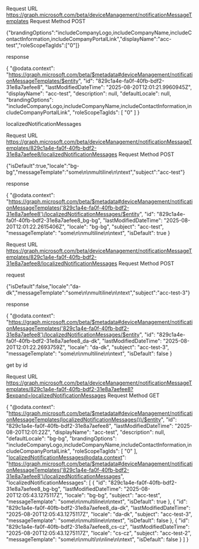 Request URL
https://graph.microsoft.com/beta/deviceManagement/notificationMessageTemplates
Request Method
POST

{"brandingOptions":"includeCompanyLogo,includeCompanyName,includeContactInformation,includeCompanyPortalLink","displayName":"acc-test","roleScopeTagIds":["0"]}

response

{
    "@odata.context": "https://graph.microsoft.com/beta/$metadata#deviceManagement/notificationMessageTemplates/$entity",
    "id": "829c1a4e-fa0f-40fb-bdf2-31e8a7aefee8",
    "lastModifiedDateTime": "2025-08-20T12:01:21.9960945Z",
    "displayName": "acc-test",
    "description": null,
    "defaultLocale": null,
    "brandingOptions": "includeCompanyLogo,includeCompanyName,includeContactInformation,includeCompanyPortalLink",
    "roleScopeTagIds": [
        "0"
    ]
}

localizedNotificationMessages

Request URL
https://graph.microsoft.com/beta/deviceManagement/notificationMessageTemplates/829c1a4e-fa0f-40fb-bdf2-31e8a7aefee8/localizedNotificationMessages
Request Method
POST

{"isDefault":true,"locale":"bg-bg","messageTemplate":"some\n\nmultiline\n\ntext","subject":"acc-test"}

response

{
    "@odata.context": "https://graph.microsoft.com/beta/$metadata#deviceManagement/notificationMessageTemplates('829c1a4e-fa0f-40fb-bdf2-31e8a7aefee8')/localizedNotificationMessages/$entity",
    "id": "829c1a4e-fa0f-40fb-bdf2-31e8a7aefee8_bg-bg",
    "lastModifiedDateTime": "2025-08-20T12:01:22.2615406Z",
    "locale": "bg-bg",
    "subject": "acc-test",
    "messageTemplate": "some\n\nmultiline\n\ntext",
    "isDefault": true
}

Request URL
https://graph.microsoft.com/beta/deviceManagement/notificationMessageTemplates/829c1a4e-fa0f-40fb-bdf2-31e8a7aefee8/localizedNotificationMessages
Request Method
POST

request

{"isDefault":false,"locale":"da-dk","messageTemplate":"some\n\nmultiline\n\ntext","subject":"acc-test-3"}

response

{
    "@odata.context": "https://graph.microsoft.com/beta/$metadata#deviceManagement/notificationMessageTemplates('829c1a4e-fa0f-40fb-bdf2-31e8a7aefee8')/localizedNotificationMessages/$entity",
    "id": "829c1a4e-fa0f-40fb-bdf2-31e8a7aefee8_da-dk",
    "lastModifiedDateTime": "2025-08-20T12:01:22.2693759Z",
    "locale": "da-dk",
    "subject": "acc-test-3",
    "messageTemplate": "some\n\nmultiline\n\ntext",
    "isDefault": false
}


get by id

Request URL
https://graph.microsoft.com/beta/deviceManagement/notificationMessageTemplates/829c1a4e-fa0f-40fb-bdf2-31e8a7aefee8?$expand=localizedNotificationMessages
Request Method
GET

{
    "@odata.context": "https://graph.microsoft.com/beta/$metadata#deviceManagement/notificationMessageTemplates(localizedNotificationMessages())/$entity",
    "id": "829c1a4e-fa0f-40fb-bdf2-31e8a7aefee8",
    "lastModifiedDateTime": "2025-08-20T12:01:22Z",
    "displayName": "acc-test",
    "description": null,
    "defaultLocale": "bg-bg",
    "brandingOptions": "includeCompanyLogo,includeCompanyName,includeContactInformation,includeCompanyPortalLink",
    "roleScopeTagIds": [
        "0"
    ],
    "localizedNotificationMessages@odata.context": "https://graph.microsoft.com/beta/$metadata#deviceManagement/notificationMessageTemplates('829c1a4e-fa0f-40fb-bdf2-31e8a7aefee8')/localizedNotificationMessages",
    "localizedNotificationMessages": [
        {
            "id": "829c1a4e-fa0f-40fb-bdf2-31e8a7aefee8_bg-bg",
            "lastModifiedDateTime": "2025-08-20T12:05:43.1275117Z",
            "locale": "bg-bg",
            "subject": "acc-test",
            "messageTemplate": "some\n\nmultiline\n\ntext",
            "isDefault": true
        },
        {
            "id": "829c1a4e-fa0f-40fb-bdf2-31e8a7aefee8_da-dk",
            "lastModifiedDateTime": "2025-08-20T12:05:43.1275117Z",
            "locale": "da-dk",
            "subject": "acc-test-3",
            "messageTemplate": "some\n\nmultiline\n\ntext",
            "isDefault": false
        },
        {
            "id": "829c1a4e-fa0f-40fb-bdf2-31e8a7aefee8_cs-cz",
            "lastModifiedDateTime": "2025-08-20T12:05:43.1275117Z",
            "locale": "cs-cz",
            "subject": "acc-test-2",
            "messageTemplate": "some\n\nmulti\n\nline\n\ntext",
            "isDefault": false
        }
    ]
}